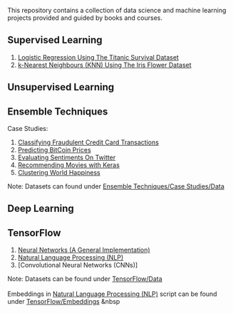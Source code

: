 This repository contains a collection of data science and machine learning projects provided and guided by books and courses.

## Supervised Learning
1) [Logistic Regression Using The Titanic Survival Dataset](https://github.com/EdGoh95/Data-Projects/tree/main/Supervised%20Learning/Logistic%20Regression)
2) [k-Nearest Neighbours (KNN) Using The Iris Flower Dataset](https://github.com/EdGoh95/Data-Projects/tree/main/Supervised%20Learning/K-Nearest%20Neighbours%20(KNN))

## Unsupervised Learning

## Ensemble Techniques
Case Studies: 
1. [Classifying Fraudulent Credit Card Transactions](https://github.com/EdGoh95/Data-Projects/blob/main/Ensemble%20Techniques/Case%20Studies/Credit%20Card%20Fraud%20Detection.py)
2. [Predicting BitCoin Prices](https://github.com/EdGoh95/Data-Projects/blob/main/Ensemble%20Techniques/Case%20Studies/Bitcoin%20Prices%20Predictions.py)
3. [Evaluating Sentiments On Twitter](https://github.com/EdGoh95/Data-Projects/blob/main/Ensemble%20Techniques/Case%20Studies/Sentiment%20Analysis%20Using%20Twitter%20Data.py)
4. [Recommending Movies with Keras](https://github.com/EdGoh95/Data-Projects/blob/main/Ensemble%20Techniques/Case%20Studies/Movie%20Recommendations.py)
5. [Clustering World Happiness](https://github.com/EdGoh95/Data-Projects/blob/main/Ensemble%20Techniques/Case%20Studies/Clustering%20World%20Happiness.py)

Note: Datasets can found under [Ensemble Techniques/Case Studies/Data](https://github.com/EdGoh95/Data-Projects/tree/main/Ensemble%20Techniques/Case%20Studies/Data)

## Deep Learning

## TensorFlow
1) [Neural Networks (A General Implementation)](https://github.com/EdGoh95/Data-Projects/blob/main/TensorFlow/Neural%20Networks.py)
2) [Natural Language Processing (NLP)](https://github.com/EdGoh95/Data-Projects/blob/main/TensorFlow/Natural%20Language%20Processing.py)
3) [Convolutional Neural Networks (CNNs)]

Note: Datasets can be found under [TensorFlow/Data](https://github.com/EdGoh95/Data-Projects/tree/main/TensorFlow/Data) <br>  
      Embeddings in [Natural Language Processing (NLP)](https://github.com/EdGoh95/Data-Projects/blob/main/TensorFlow/Natural%20Language%20Processing.py) script can be found under [TensorFlow/Embeddings](https://github.com/EdGoh95/Data-Projects/tree/main/TensorFlow/Embeddings) &nbsp
